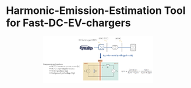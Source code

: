 # Harmonic-Emission-Estimation Tool for Fast-DC-EV-chargers
<p align="center">
  <img src="./READMEimg/impedance_model.png" alt="Scenarios Tree" width="60%" href="#"/>
</p>